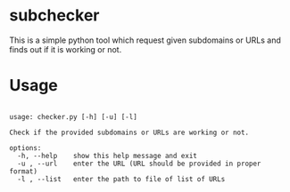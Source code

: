 # subchecker

This is a simple python tool which request given subdomains or URLs and finds out if it is working or not.

# Usage
<pre><code>
usage: checker.py [-h] [-u] [-l]

Check if the provided subdomains or URLs are working or not.

options:
  -h, --help    show this help message and exit
  -u , --url    enter the URL (URL should be provided in proper format)
  -l , --list   enter the path to file of list of URLs
  </code></pre>
